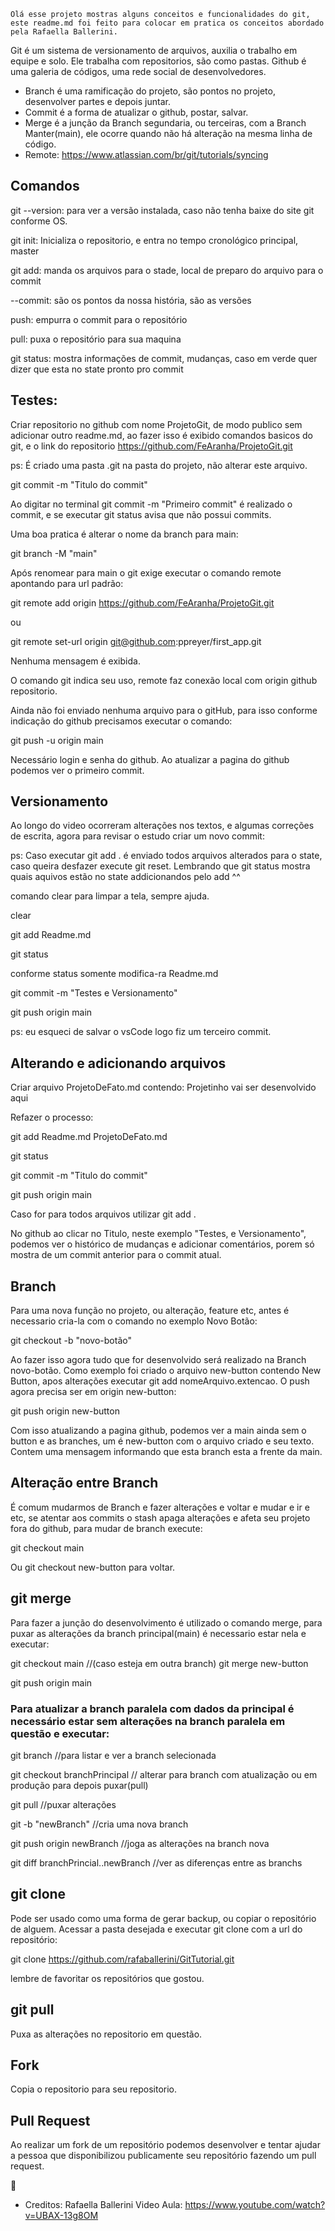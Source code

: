     Olá esse projeto mostras alguns conceitos e funcionalidades do git, este readme.md foi feito para colocar em pratica os conceitos abordado pela Rafaella Ballerini.
    

Git é  um sistema de versionamento de arquivos, auxilia o trabalho em equipe e solo. Ele trabalha com repositorios, são como pastas. Github é uma galeria de códigos, uma rede social de desenvolvedores.

- Branch é uma ramificação do projeto, são pontos no projeto, desenvolver partes e depois juntar.
- Commit é a forma de atualizar o github, postar, salvar.
- Merge é a junção da Branch segundaria, ou terceiras, com a Branch Manter(main), ele ocorre quando não há alteração na mesma linha de código. 
- Remote: https://www.atlassian.com/br/git/tutorials/syncing


## Comandos


git --version: para ver a versão instalada, caso não tenha baixe do site git conforme OS.

git init: Inicializa o repositorio, e entra no tempo cronológico principal, master

git add: manda os arquivos para o stade, local de preparo do arquivo para o commit

--commit: são os pontos da nossa história, são as versões

push: empurra o commit para o repositório

pull: puxa o repositório para sua maquina 

git status: mostra informações de commit, mudanças, caso em verde quer dizer que esta no state pronto pro commit


## Testes:


Criar repositorio no github com nome ProjetoGit, de modo publico sem adicionar outro readme.md, ao fazer isso é exibido comandos basicos do git, e o link do repositorio https://github.com/FeAranha/ProjetoGit.git

ps: É criado uma pasta .git na pasta do projeto, não alterar este arquivo.

git commit -m "Titulo do commit"

Ao digitar no terminal git commit -m "Primeiro commit" é realizado o commit, e se executar git status avisa que não possui commits.

Uma boa pratica é alterar o nome da branch para main:

git branch -M "main"

Após renomear para main o git exige executar o comando remote apontando para url padrão:

git remote add origin https://github.com/FeAranha/ProjetoGit.git

ou

git remote set-url origin git@github.com:ppreyer/first_app.git

Nenhuma mensagem é exibida.

O comando git indica seu uso, remote faz conexão local com origin github repositorio.

Ainda não foi enviado nenhuma arquivo para o gitHub, para isso conforme indicação do github precisamos executar o comando:

git push -u origin main

Necessário login e senha do github. Ao atualizar a pagina do github podemos ver o primeiro commit.


## Versionamento


Ao longo do video ocorreram alterações nos textos, e algumas correções de escrita, agora para revisar o estudo criar um novo commit:

ps: Caso executar git add . é enviado todos arquivos alterados para o state, caso queira desfazer execute git reset. Lembrando que git status mostra quais aquivos estão no state addicionandos pelo add ^^

comando clear para limpar a tela, sempre ajuda.

clear

git add Readme.md

git status

conforme status somente modifica-ra Readme.md

git commit -m "Testes e Versionamento"

git push origin main

ps: eu esqueci de salvar o vsCode logo fiz um terceiro commit.


## Alterando e adicionando arquivos

Criar arquivo ProjetoDeFato.md contendo: Projetinho vai ser desenvolvido aqui

Refazer o processo:

git add Readme.md ProjetoDeFato.md

git status

git commit -m "Titulo do commit"

git push origin main


Caso for para todos arquivos utilizar git add .

No github ao clicar no Titulo, neste exemplo "Testes, e Versionamento", podemos ver o histórico de mudanças e adicionar comentários, porem só mostra de um commit anterior para o commit atual.


## Branch

Para uma nova função no projeto, ou alteração, feature etc, antes é necessario cria-la com o comando no exemplo Novo Botão:

git checkout -b "novo-botão"

Ao fazer isso agora tudo que for desenvolvido será realizado na Branch novo-botão. Como exemplo foi criado o arquivo new-button contendo New Button, apos alterações executar git add nomeArquivo.extencao. O push agora precisa ser em origin new-button:

git push origin new-button

Com isso atualizando a pagina github, podemos ver a main ainda sem o button e as branches, um é new-button com o arquivo criado e seu texto. Contem uma mensagem informando que esta branch esta a frente da main.

## Alteração entre Branch

É comum mudarmos de Branch e fazer alterações e voltar e mudar e ir e etc, se atentar aos commits o stash apaga alterações e afeta seu projeto fora do github, para mudar de branch execute:

git checkout main

Ou git checkout new-button para voltar.


## git merge

Para fazer a junção do desenvolvimento é utilizado o comando merge, para puxar as alterações da branch principal(main) é necessario estar nela e executar:

git checkout main //(caso esteja em outra branch) 
git merge new-button

git push origin main

### Para atualizar a branch paralela com dados da principal é necessário estar sem alterações na branch paralela em questão e executar:

git branch //para listar e ver a branch selecionada

git checkout branchPrincipal // alterar para branch com atualização ou em produção para depois puxar(pull)

git pull //puxar alterações

git -b "newBranch" //cria uma nova branch

git push origin newBranch //joga as alterações na branch nova

git diff branchPrincial..newBranch //ver as diferenças entre as branchs


## git clone

Pode ser usado como uma forma de gerar backup, ou copiar o repositório de alguem. Acessar a pasta desejada e executar git clone com a url do repositório:


git clone https://github.com/rafaballerini/GitTutorial.git


lembre de favoritar os repositórios que gostou.


## git pull

Puxa as alterações no repositorio em questão.


## Fork

Copia o repositorio para seu repositorio.


## Pull Request

Ao realizar um fork de um repositório podemos desenvolver e tentar ajudar a pessoa que disponibilizou publicamente seu repositório fazendo um pull request.


🙏
- Creditos: Rafaella Ballerini
Video Aula: https://www.youtube.com/watch?v=UBAX-13g8OM
